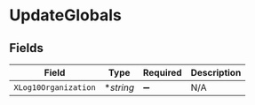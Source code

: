 # UpdateGlobals


## Fields

| Field                | Type                 | Required             | Description          |
| -------------------- | -------------------- | -------------------- | -------------------- |
| `XLog10Organization` | **string*            | :heavy_minus_sign:   | N/A                  |